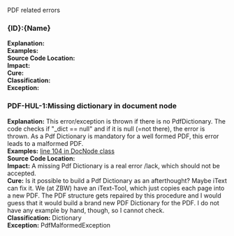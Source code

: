 PDF related errors

### {ID}:{Name}
**Explanation:**  
**Examples:**  
**Source Code Location:**  
**Impact:**  
**Cure:**  
**Classification:**  
**Exception:**

### PDF-HUL-1:Missing dictionary in document node
**Explanation:** This error/exception is thrown if there is no PdfDictionary. The code checks if "_dict == null" and if it is null (=not there), the error is thrown. As a Pdf Dictionary is mandatory for a well formed PDF, this error leads to a malformed PDF.  
**Examples:** [line 104 in DocNode class](https://github.com/openpreserve/jhove/blob/integration/jhove-modules/src/main/java/edu/harvard/hul/ois/jhove/module/pdf/DocNode.java#L104)  
**Source Code Location:**  
**Impact:** A missing Pdf Dictionary is a real error /lack, which should not be accepted.  
**Cure:** Is it possible to build a Pdf Dictionary as an afterthought? Maybe iText can fix it. We (at ZBW) have an iText-Tool, which just copies each page into a new PDF. The PDF structure gets repaired by this procedure and I would guess that it would build a brand new PDF Dictionary for the PDF. I do not have any example by hand, though, so I cannot check.  
**Classification:** Dictionary  
**Exception:** PdfMalformedException  